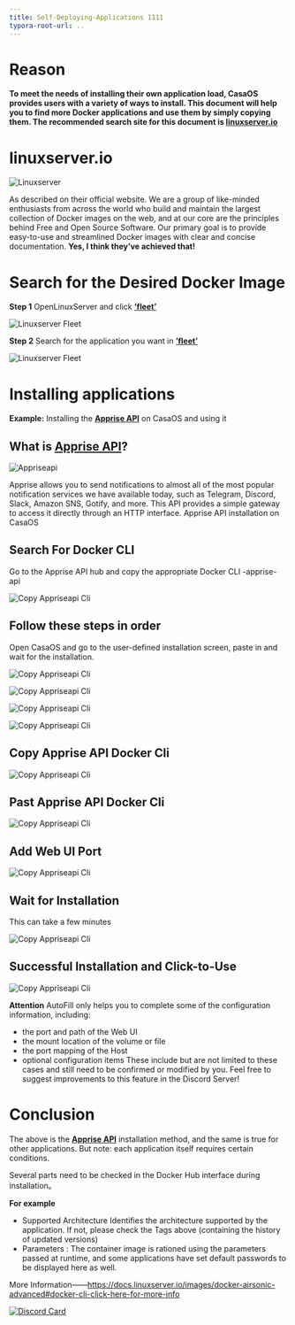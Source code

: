 ```yaml
---
title: Self-Deploying-Applications 1111
typora-root-url: ..
---
```

# Reason

**To meet the needs of installing their own application load, CasaOS provides users with a variety of ways to install. This document will help you to find more Docker applications and use them by simply copying them. The recommended search site for this document is **[linuxserver.io](https://www.linuxserver.io/)****


# linuxserver.io

![Linuxserver](/images/Self-Deploying-Applications/application-introduce-linuxserver.png)

As described on their official website.
We are a group of like-minded enthusiasts from across the world who build and maintain the largest collection of Docker images on the web, and at our core are the principles behind Free and Open Source Software. Our primary goal is to provide easy-to-use and streamlined Docker images with clear and concise documentation. 
**Yes, I think they’ve achieved that!**


# Search for the Desired Docker Image

**Step 1** OpenLinuxServer and click **[’fleet’](https://fleet.linuxserver.io/)**

![Linuxserver Fleet](/images/Self-Deploying-Applications/application-linuxserver-fleet1.png)

**Step 2** Search for the application you want in **[’fleet’](https://fleet.linuxserver.io/)**

![Linuxserver Fleet](/images/Self-Deploying-Applications/application-linuxserver-fleet.png)

# Installing applications 

**Example:** Installing the **[Apprise API](https://hub.docker.com/r/linuxserver/apprise-api)** on CasaOS and using it

## What is **[Apprise API](https://hub.docker.com/r/linuxserver/apprise-api)**?

![Appriseapi](/images/Self-Deploying-Applications/applicatin-appriseapi-logo.png)

 Apprise allows you to send notifications to almost all of the most popular notification services we have available today, such as Telegram, Discord, Slack, Amazon SNS, Gotify, and more. This API provides a simple gateway to access it directly through an HTTP interface. Apprise API installation on CasaOS

## Search For Docker CLI 
Go to the Apprise API hub and copy the appropriate Docker CLI -apprise-api

![Copy Appriseapi Cli](/images/Self-Deploying-Applications/application-docker-cli.png)


## Follow these steps in order 

Open CasaOS and go to the user-defined installation screen, paste in and wait for the installation.

![Copy Appriseapi Cli](/images/Self-Deploying-Applications/application-install-apps1.png)

![Copy Appriseapi Cli](/images/Self-Deploying-Applications/application-install-apps2.png)

![Copy Appriseapi Cli](/images/Self-Deploying-Applications/application-install-apps3.png)

![Copy Appriseapi Cli](/images/Self-Deploying-Applications/application-install-apps4.png)

## Copy Apprise API Docker Cli 

![Copy Appriseapi Cli](/images/Self-Deploying-Applications/application-install-apps5.png)

## Past Apprise API Docker Cli 

![Copy Appriseapi Cli](/images/Self-Deploying-Applications/application-install-apps6.png)

## Add Web UI Port

![Copy Appriseapi Cli](/images/Self-Deploying-Applications/application-install-apps7.png)

## Wait for Installation

This can take a few minutes

![Copy Appriseapi Cli](/images/Self-Deploying-Applications/application-install-apps8.png)

## Successful Installation and Click-to-Use

![Copy Appriseapi Cli](/images/Self-Deploying-Applications/application-using-appriseapi.png)

**Attention**
AutoFill only helps you to complete some of the configuration information, 
including:
- the port and path of the Web UI
- the mount location of the volume or file
- the port mapping of the Host
- optional configuration items
These include but are not limited to these cases and still need to be confirmed or modified by you. Feel free to suggest improvements to this feature in the Discord Server!

# Conclusion

The above is the **[Apprise API](https://hub.docker.com/r/linuxserver/apprise-api)** installation method, and the same is true for other applications. But note: each application itself requires certain conditions.

Several parts need to be checked in the Docker Hub interface during installation。

**For example**

- Supported Architecture 
  Identifies the architecture supported by the application. If not, please check the Tags above (containing the history of updated versions)
- Parameters : 
  The container image is rationed using the parameters passed at runtime, and some applications have set default passwords to be displayed here as well.

More Information——https://docs.linuxserver.io/images/docker-airsonic-advanced#docker-cli-click-here-for-more-info

[![Discord Card](https://discordapp.com/api/guilds/884667213326463016/widget.png?style=banner2)](https://discord.gg/knqAbbBbeX)